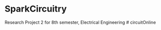 # SparkCircuitry
Research Project 2 for 8th semester, Electrical Engineering
#   c i r c u i t O n l i n e  
 